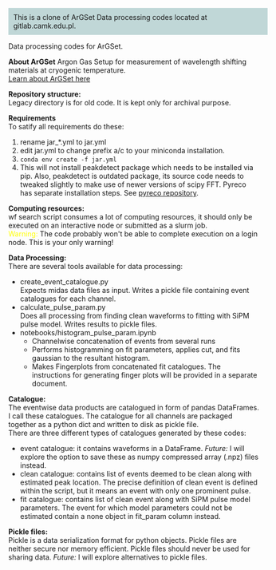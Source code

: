 <p style='background-color: rgba(10, 99, 100, 0.25); padding: 10px; width: 500px'>
This is a clone of ArGSet Data processing codes located at gitlab.camk.edu.pl.
</p>
Data processing codes for ArGSet. 

**About ArGSet**
Argon Gas Setup for measurement of wavelength shifting materials at cryogenic temperature.\
[Learn about ArGSet here](https://gitlab.camk.edu.pl/mkuzniak/cezamat/-/wikis/ArgSet)

**Repository structure:**\
Legacy directory is for old code. It is kept only for archival purpose.

**Requirements**\
To satify all requirements do these:
1. rename jar_*.yml to jar.yml
2. edit jar.yml to change prefix a/c to your miniconda installation.
3. `conda env create -f jar.yml`
4. This will not install peakdetect package which needs to be installed via pip. Also, peakdetect is outdated package, its source code needs to tweaked slightly to make use of newer versions of scipy FFT. Pyreco has separate installation steps. See [pyreco repository](https://gitlab.camk.edu.pl/mkuzniak/pyreco).

**Computing resources:**\
wf search script consumes a lot of computing resources, it should only be executed on an interactive node or submitted as a slurm job.\
<span style="color: yellow"> Warning: </span> The code probably won't be able to complete execution on a login node. This is your only warning!

**Data Processing:**\
There are several tools available for data processing:
- create_event_catalogue.py\
    Expects midas data files as input. Writes a pickle file containing event catalogues for each channel.
- calculate_pulse_param.py\
    Does all processing from finding clean waveforms to fitting with SiPM pulse model. Writes results to pickle files.
- notebooks/histogram_pulse_param.ipynb
    - Channelwise concatenation of events from several runs
    - Performs histogramming on fit parameters, applies cut, and fits gaussian to the resultant histogram.
    - Makes Fingerplots from concatenated fit catalogues. The instructions for generating finger plots will be provided in a separate document.

**Catalogue:**\
The eventwise data products are catalogued in form of pandas DataFrames. I call these catalogues. The catalogue for all channels are packaged together as a python dict and written to disk as pickle file.\
There are three different types of catalogues generated by these codes: 
- event catalogue: it contains waveforms in a DataFrame. *Future:* I will explore the option to save these as numpy compressed array (.npz) files instead.
- clean catalogue: contains list of events deemed to be clean along with estimated peak location. The precise definition of clean event is defined within the script, but it means an event with only one prominent pulse.
- fit catalogue: contains list of clean event along with SiPM pulse model parameters. The event for which model parameters could not be estimated contain a none object in fit_param column instead. 

**Pickle files:**\
Pickle is a data serialization format for python objects. Pickle files are neither secure nor memory efficient. Pickle files should never be used for sharing data. *Future:* I will explore alternatives to pickle files.
